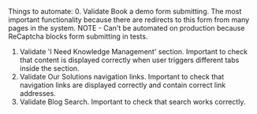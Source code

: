 Things to automate: 0. Validate Book a demo form submitting. The most important functionality because there are redirects to this form from many pages in the system.
NOTE - Can't be automated on production because ReCaptcha blocks form submitting in tests.

1. Validate 'I Need Knowledge Management' section. Important to check that content is displayed correctly when user triggers different tabs inside the section.
2. Validate Our Solutions navigation links. Important to check that navigation links are displayed correctly and contain correct link addresses.
3. Validate Blog Search. Important to check that search works correctly.
